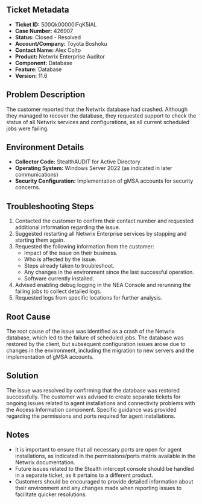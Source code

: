 ## Ticket Metadata
- **Ticket ID:** 500Qk00000IFqK5IAL
- **Case Number:** 426907
- **Status:** Closed - Resolved
- **Account/Company:** Toyota Boshoku
- **Contact Name:** Alex Colto
- **Product:** Netwrix Enterprise Auditor
- **Component:** Database
- **Feature:** Database
- **Version:** 11.6

## Problem Description
The customer reported that the Netwrix database had crashed. Although they managed to recover the database, they requested support to check the status of all Netwrix services and configurations, as all current scheduled jobs were failing.

## Environment Details
- **Collector Code:** StealthAUDIT for Active Directory
- **Operating System:** Windows Server 2022 (as indicated in later communications)
- **Security Configuration:** Implementation of gMSA accounts for security concerns.

## Troubleshooting Steps
1. Contacted the customer to confirm their contact number and requested additional information regarding the issue.
2. Suggested restarting all Netwrix Enterprise services by stopping and starting them again.
3. Requested the following information from the customer:
   - Impact of the issue on their business.
   - Who is affected by the issue.
   - Steps already taken to troubleshoot.
   - Any changes in the environment since the last successful operation.
   - Software currently installed.
4. Advised enabling debug logging in the NEA Console and rerunning the failing jobs to collect detailed logs.
5. Requested logs from specific locations for further analysis.

## Root Cause
The root cause of the issue was identified as a crash of the Netwrix database, which led to the failure of scheduled jobs. The database was restored by the client, but subsequent configuration issues arose due to changes in the environment, including the migration to new servers and the implementation of gMSA accounts.

## Solution
The issue was resolved by confirming that the database was restored successfully. The customer was advised to create separate tickets for ongoing issues related to agent installations and connectivity problems with the Access Information component. Specific guidance was provided regarding the permissions and ports required for agent installations.

## Notes
- It is important to ensure that all necessary ports are open for agent installations, as indicated in the permissions/ports matrix available in the Netwrix documentation.
- Future issues related to the Stealth intercept console should be handled in a separate ticket, as it pertains to a different product.
- Customers should be encouraged to provide detailed information about their environment and any changes made when reporting issues to facilitate quicker resolutions.
